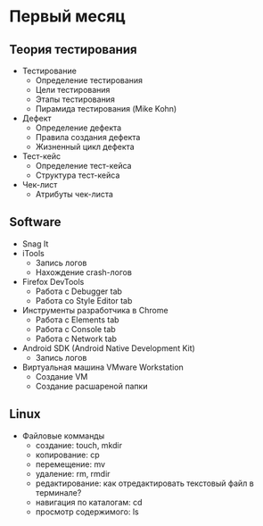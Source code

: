 # Первый месяц

## Теория тестирования
- Тестирование
  - Определение тестирования
  - Цели тестирования
  - Этапы тестирования
  - Пирамида тестирования (Mike Kohn)
- Дефект
  - Определение дефекта
  - Правила создания дефекта
  - Жизненный цикл дефекта
- Тест-кейс
  - Определение тест-кейса
  - Структура тест-кейса
- Чек-лист
  - Атрибуты чек-листа

## Software
- Snag It
- iTools
  - Запись логов
  - Нахождение crash-логов
- Firefox DevTools
  - Работа с Debugger tab
  - Работа со Style Editor tab
- Инструменты разработчика в Chrome 
  - Работа с Elements tab
  - Работа с Console tab
  - Работа с Network tab
- Android SDK (Android Native Development Kit)
  - Запись логов
- Виртуальная машина VMware Workstation
  - Создание VM
  - Создание расшареной папки

## Linux
- Файловые комманды
  - создание: touch, mkdir
  - копирование: cp
  - перемещение: mv
  - удаление: rm, rmdir
  - редактирование: как отредактировать текстовый файл в терминале?
  - навигация по каталогам: cd
  - просмотр содержимого: ls